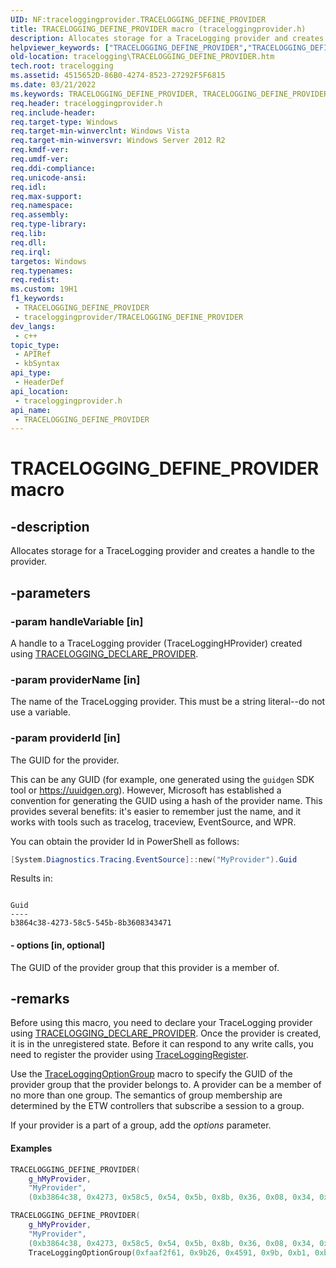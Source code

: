 ```yaml
---
UID: NF:traceloggingprovider.TRACELOGGING_DEFINE_PROVIDER
title: TRACELOGGING_DEFINE_PROVIDER macro (traceloggingprovider.h)
description: Allocates storage for a TraceLogging provider and creates a handle to the provider.
helpviewer_keywords: ["TRACELOGGING_DEFINE_PROVIDER","TRACELOGGING_DEFINE_PROVIDER macro","tracelogging.TRACELOGGING_DEFINE_PROVIDER","tracelogging.traceloggingprovider","traceloggingprovider/TRACELOGGING_DEFINE_PROVIDER"]
old-location: tracelogging\TRACELOGGING_DEFINE_PROVIDER.htm
tech.root: tracelogging
ms.assetid: 4515652D-86B0-4274-8523-27292F5F6815
ms.date: 03/21/2022
ms.keywords: TRACELOGGING_DEFINE_PROVIDER, TRACELOGGING_DEFINE_PROVIDER macro, tracelogging.TRACELOGGING_DEFINE_PROVIDER, tracelogging.traceloggingprovider, traceloggingprovider/TRACELOGGING_DEFINE_PROVIDER
req.header: traceloggingprovider.h
req.include-header: 
req.target-type: Windows
req.target-min-winverclnt: Windows Vista
req.target-min-winversvr: Windows Server 2012 R2
req.kmdf-ver: 
req.umdf-ver: 
req.ddi-compliance: 
req.unicode-ansi: 
req.idl: 
req.max-support: 
req.namespace: 
req.assembly: 
req.type-library: 
req.lib: 
req.dll: 
req.irql: 
targetos: Windows
req.typenames: 
req.redist: 
ms.custom: 19H1
f1_keywords:
 - TRACELOGGING_DEFINE_PROVIDER
 - traceloggingprovider/TRACELOGGING_DEFINE_PROVIDER
dev_langs:
 - c++
topic_type:
 - APIRef
 - kbSyntax
api_type:
 - HeaderDef
api_location:
 - traceloggingprovider.h
api_name:
 - TRACELOGGING_DEFINE_PROVIDER
---
```


# TRACELOGGING_DEFINE_PROVIDER macro


## -description

Allocates storage for a TraceLogging provider and creates a handle to the provider.

## -parameters

### -param handleVariable [in]

A handle to a TraceLogging provider (TraceLoggingHProvider) created using <a href="/windows/desktop/api/traceloggingprovider/nf-traceloggingprovider-tracelogging_declare_provider">TRACELOGGING_DECLARE_PROVIDER</a>.

### -param providerName [in]

The name of the TraceLogging provider. This must be a string literal--do not use a variable.

### -param providerId [in]

The GUID for the provider.

This can be any GUID (for example, one generated using the `guidgen` SDK tool or https://uuidgen.org). However, Microsoft has established a convention for generating the GUID using a hash of the provider name. This provides several benefits: it's easier to remember just the name,  and it works with tools such as tracelog, traceview, EventSource, and WPR.

You can obtain the provider Id in PowerShell as follows:
```powershell
[System.Diagnostics.Tracing.EventSource]::new("MyProvider").Guid
```

Results in:
```

Guid
----
b3864c38-4273-58c5-545b-8b3608343471
```

#### - options [in, optional]

The GUID of the provider group that this provider is a member of.

## -remarks

Before using this macro, you need to declare your TraceLogging provider using <a href="/windows/win32/api/traceloggingprovider/nf-traceloggingprovider-traceloggingregisterex">TRACELOGGING_DECLARE_PROVIDER</a>. Once the provider is created, it is in the unregistered state. Before it can respond to any write calls, you need to register the provider using  <a href="/windows/desktop/api/traceloggingprovider/nf-traceloggingprovider-traceloggingregister">TraceLoggingRegister</a>.


Use the <a href="/windows/desktop/api/traceloggingprovider/nf-traceloggingprovider-traceloggingoptiongroup">TraceLoggingOptionGroup</a> macro to  specify the GUID of the provider group that the provider belongs to. A provider can be a member of no
more than one group. The semantics of group membership are determined by
the ETW controllers that subscribe a session to a group.

If your provider is a part of a group, add the <i>options</i> parameter.


#### Examples


```cpp
TRACELOGGING_DEFINE_PROVIDER(
    g_hMyProvider,
    "MyProvider",
    (0xb3864c38, 0x4273, 0x58c5, 0x54, 0x5b, 0x8b, 0x36, 0x08, 0x34, 0x34, 0x71));
```

```cpp
TRACELOGGING_DEFINE_PROVIDER(
    g_hMyProvider,
    "MyProvider",
    (0xb3864c38, 0x4273, 0x58c5, 0x54, 0x5b, 0x8b, 0x36, 0x08, 0x34, 0x34, 0x71),
    TraceLoggingOptionGroup(0xfaaf2f61, 0x9b26, 0x4591, 0x9b, 0xb1, 0xb9, 0xb8, 0xba, 0xe2, 0xd3, 0x4c));
```
